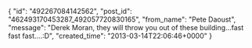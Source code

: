  {
   "id": "492267084142562",
   "post_id": "462493170453287_492057720830165",
   "from_name": "Pete Daoust",
   "message": "Derek Moran, they will throw you out of these building...fast fast fast....:D",
   "created_time": "2013-03-14T22:06:46+0000"
 }
